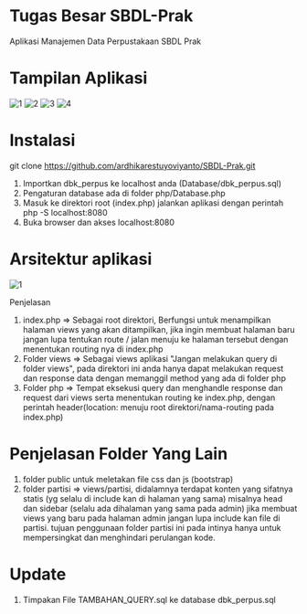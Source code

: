 # Tugas Besar SBDL-Prak
Aplikasi Manajemen Data Perpustakaan SBDL Prak

# Tampilan Aplikasi

![1](https://user-images.githubusercontent.com/61740978/120602404-2ec7dd00-c475-11eb-85c3-72c601b6e507.PNG)
![2](https://user-images.githubusercontent.com/61740978/120602438-37b8ae80-c475-11eb-9c7d-0a31c7ec2291.PNG)
![3](https://user-images.githubusercontent.com/61740978/120602452-3b4c3580-c475-11eb-9f1b-e68ef3ac0593.PNG)
![4](https://user-images.githubusercontent.com/61740978/120602469-3e472600-c475-11eb-8783-06871f6ead90.PNG)


# Instalasi

git clone https://github.com/ardhikarestuyoviyanto/SBDL-Prak.git

1. Importkan dbk_perpus ke localhost anda (Database/dbk_perpus.sql)
2. Pengaturan database ada di folder php/Database.php
3. Masuk ke direktori root (index.php) jalankan aplikasi dengan perintah php -S localhost:8080
4. Buka browser dan akses localhost:8080

# Arsitektur aplikasi

![1](https://user-images.githubusercontent.com/61740978/120088364-c6e26100-c119-11eb-81ed-3eba81c2fa8f.PNG)

Penjelasan
1. index.php => Sebagai root direktori, Berfungsi untuk menampilkan halaman views yang akan ditampilkan, jika ingin membuat halaman baru jangan lupa tentukan route / jalan menuju ke halaman tersebut dengan menentukan routing nya di index.php
2. Folder views =>  Sebagai views aplikasi "Jangan melakukan query di folder views", pada direktori ini anda hanya dapat melakukan request dan response data dengan memanggil method yang ada di folder php
3. Folder php => Tempat eksekusi query dan menghandle response dan request dari views serta menentukan routing ke index.php, dengan perintah 
   header(location: menuju root direktori/nama-routing pada index.php)

#  Penjelasan Folder Yang Lain
1. folder public untuk meletakan file css dan js (bootstrap)
2. folder partisi => views/partisi, didalamnya terdapat konten yang sifatnya statis (yg selalu di include kan di halaman yang sama) misalnya head dan sidebar (selalu ada dihalaman yang sama pada admin) jika membuat views yang baru pada halaman admin jangan lupa include kan file di partisi. tujuan penggunaan folder partisi ini pada intinya hanya untuk mempersingkat dan menghindari perulangan kode.

# Update
1. Timpakan File TAMBAHAN_QUERY.sql ke database dbk_perpus.sql
